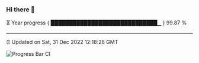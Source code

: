 ### Hi there 👋

⏳ Year progress { █████████████████████████████▁ } 99.87 %

---

⏰ Updated on Sat, 31 Dec 2022 12:18:28 GMT

![Progress Bar CI](https://github.com/liununu/liununu/workflows/Progress%20Bar%20CI/badge.svg)
